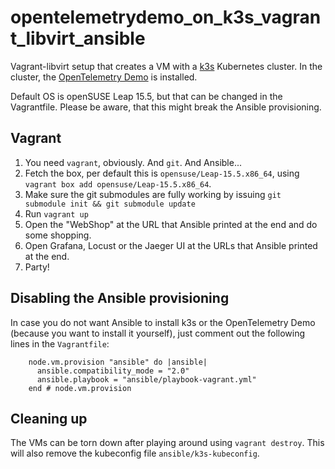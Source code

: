 # opentelemetrydemo_on_k3s_vagrant_libvirt_ansible

Vagrant-libvirt setup that creates a VM with a [k3s](k3s.io) Kubernetes cluster.
In the cluster, the [OpenTelemetry
Demo](https://opentelemetry.io/docs/kubernetes/helm/demo/) is installed.

Default OS is openSUSE Leap 15.5, but that can be changed in the Vagrantfile.
Please be aware, that this might break the Ansible provisioning.

## Vagrant

1. You need `vagrant`, obviously. And `git`. And Ansible...
1. Fetch the box, per default this is `opensuse/Leap-15.5.x86_64`, using
   `vagrant box add opensuse/Leap-15.5.x86_64`.
1. Make sure the git submodules are fully working by issuing
   `git submodule init && git submodule update`
1. Run `vagrant up`
1. Open the "WebShop" at the URL that Ansible printed at the end and do some
   shopping.
1. Open Grafana, Locust or the Jaeger UI at the URLs that Ansible printed at the
   end.
1. Party!

## Disabling the Ansible provisioning

In case you do not want Ansible to install k3s or the OpenTelemetry Demo
(because you want to install it yourself), just comment out the following lines
in the `Vagrantfile`:

```
    node.vm.provision "ansible" do |ansible|
      ansible.compatibility_mode = "2.0"
      ansible.playbook = "ansible/playbook-vagrant.yml"
    end # node.vm.provision
```

## Cleaning up

The VMs can be torn down after playing around using `vagrant destroy`. This will
also remove the kubeconfig file `ansible/k3s-kubeconfig`.
